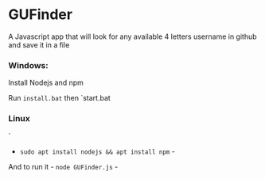 # GUFinder
A Javascript app that will look for any available 4 letters username in github and save it in a file 




### Windows:

Install Nodejs and npm

Run `install.bat` then `start.bat

### Linux

`
- `sudo apt install nodejs && apt install npm` -


And to run it - `node GUFinder.js` -
